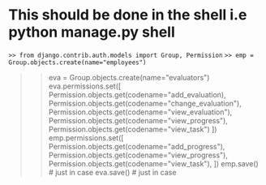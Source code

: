 # This should be done in the shell i.e python manage.py shell
  `>> from django.contrib.auth.models import Group, Permission`
  `>> emp = Group.objects.create(name="employees")`
  >> eva = Group.objects.create(name="evaluators")
  >> eva.permissions.set([
  >>  Permission.objects.get(codename="add_evaluation),
  >>  Permission.objects.get(codename="change_evaluation"),
  >>  Permission.objects.get(codename="view_evaluation"),
  >>  Permission.objects.get(codename="view_progress"),
  >>  Permission.objects.get(codename="view_task")
  >>  ])
  >> emp.permissions.set([
  >>  Permission.objects.get(codename="add_progress"),
  >>  Permission.objects.get(codename="view_progress"),
  >>  Permission.objects.get(codename="view_task"),
  >>  ])
  >> emp.save() # just in case
  >> eva.save() # just in case
